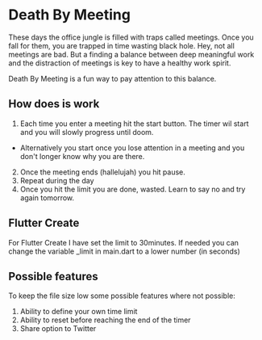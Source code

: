 # Death By Meeting

These days the office jungle is filled with traps called meetings. Once you fall for them, you are trapped in time wasting black hole.
Hey, not all meetings are bad. But a finding a balance between deep meaningful work and the distraction of meetings is key to have a healthy work spirit.

Death By Meeting is a fun way to pay attention to this balance.

## How does is work

1. Each time you enter a meeting hit the start button. The timer wil start and you will slowly progress until doom.
 - Alternatively you start once you lose attention in a meeting and you don't longer know why you are there.
2. Once the meeting ends (hallelujah) you hit pause.
3. Repeat during the day
4. Once you hit the limit you are done, wasted. Learn to say no and try again tomorrow.

## Flutter Create

For Flutter Create I have set the limit to 30minutes. If needed you can change the variable _limit in main.dart to a lower number (in seconds)


## Possible features

To keep the file size low some possible features where not possible:
1. Ability to define your own time limit
2. Ability to reset before reaching the end of the timer
3. Share option to Twitter



